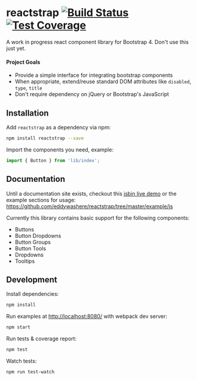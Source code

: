 # reactstrap [![Build Status](https://travis-ci.org/eddywashere/reactstrap.svg?branch=master)](https://travis-ci.org/eddywashere/reactstrap) [![Test Coverage](https://codeclimate.com/github/eddywashere/reactstrap/badges/coverage.svg)](https://codeclimate.com/github/eddywashere/reactstrap/coverage)

A work in progress react component library for Bootstrap 4. Don't use this just yet.

#### Project Goals

- Provide a simple interface for integrating bootstrap components
- When appropriate, extend/reuse standard DOM attributes like `disabled`, `type`, `title`
- Don't require dependency on jQuery or Bootstrap's JavaScript

## Installation

Add `reactstrap` as a dependency via npm:

```sh
npm install reactstrap --save
```

Import the components you need, example:

```js
import { Button } from 'lib/index';
```

## Documentation

Until a documentation site exists, checkout this [jsbin live demo](http://jsbin.com/dimive/latest/edit?js,output) or the example sections for usage: https://github.com/eddywashere/reactstrap/tree/master/example/js

Currently this library contains basic support for the following components:

- Buttons
- Button Dropdowns
- Button Groups
- Button Tools
- Dropdowns
- Tooltips

## Development

Install dependencies:

```sh
npm install
```

Run examples at [http://localhost:8080/](http://localhost:8080/) with webpack dev server:

```sh
npm start
```

Run tests & coverage report:

```sh
npm test
```

Watch tests:

```sh
npm run test-watch
```
